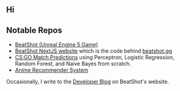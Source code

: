## Hi

## Notable Repos
- [BeatShot (Unreal Engine 5 Game)](https://github.com/markoleptic/BeatShot)
- [BeatShot NextJS website](https://github.com/markoleptic/beatshot-app) which is the code behind [beatshot.gg](https://beatshot.gg)
- [CS:GO Match Predictions](https://github.com/markoleptic/CSGO-Match-Predictions) using Perceptron, Logistic Regression, Random Forest, and Naive Bayes from scratch.
- [Anime Recommender System](https://github.com/markoleptic/SpeedyRecs-Anime-Recommender)

Occasionally, I write to the [Developer Blog](https://beatshot.gg/devblog) on BeatShot's website.

<!--
**markoleptic/markoleptic** is a ✨ _special_ ✨ repository because its `README.md` (this file) appears on your GitHub profile.
- 🔭 I’m currently working on ...
- 🌱 I’m currently learning ...
- 👯 I’m looking to collaborate on ...
- 🤔 I’m looking for help with ...
- 💬 Ask me about ...
- 📫 How to reach me: ...
- 😄 Pronouns: ...
- ⚡ Fun fact: ...
-->
